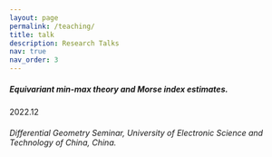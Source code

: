 ```yaml
---
layout: page
permalink: /teaching/
title: talk
description: Research Talks
nav: true 
nav_order: 3
---
```


  <!-- Content -->
  <div class="content">

<div class="card mt-3">
  <div class="p-3">
    <div class="row">
      <div class="col-sm-10">
        <h5 class="font-weight-bold">Equivariant min-max theory and Morse index estimates.</h5>
      </div>
      <div class="col-sm-2 text-left text-sm-right">
        <span class="badge font-weight-bold light-green darken-1 text-uppercase align-middle" href="https://www.cs.cmu.edu/~pradeepr/courses/701/2018-spring/" target="_blank">
            2022.12
        </span>
      </div>
    </div>
    <h6 class="font-italic mt-2 mt-sm-0">Differential Geometry Seminar, University of Electronic Science and Technology of China, China.</h6>
  </div>
</div>
